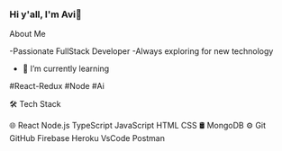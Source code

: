 ### Hi y'all, I'm Avi👋

<!--
**vov62/vov62** is a ✨ _special_ ✨ repository because its `README.md` (this file) appears on your GitHub profile.

Here are some ideas to get you started:

- 🔭 I’m currently working on ...
- 🌱 I’m currently learning ...
- 👯 I’m looking to collaborate on ...
- 🤔 I’m looking for help with ...
- 💬 Ask me about ...
- 📫 How to reach me: ...
- 😄 Pronouns: ...
- ⚡ Fun fact: ...
-->

About Me 

-Passionate FullStack Developer
-Always exploring for new technology


- 🌱 I’m currently learning 

#React-Redux
#Node
#Ai 

🛠  Tech Stack

🌐   React  Node.js TypeScript JavaScript HTML CSS
🛢   MongoDB
⚙️   Git GitHub Firebase Heroku VsCode Postman



